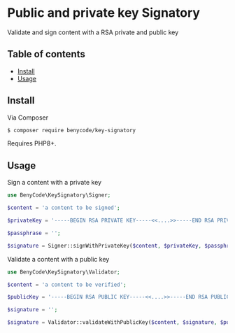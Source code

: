 # Public and private key Signatory

Validate and sign content with a RSA private and public key

## Table of contents

- [Install](#install)
- [Usage](#usage)

## Install

Via Composer

``` bash
$ composer require benycode/key-signatory
```

Requires PHP8+.

## Usage

Sign a content with a private key

```php
use BenyCode\KeySignatory\Signer;

$content = 'a content to be signed';

$privateKey = '-----BEGIN RSA PRIVATE KEY-----<<....>>-----END RSA PRIVATE KEY-----';

$passphrase = '';

$signature = Signer::signWithPrivateKey($content, $privateKey, $passphrase);
```

Validate a content with a public key

```php
use BenyCode\KeySignatory\Validator;

$content = 'a content to be verified';

$publicKey = '-----BEGIN RSA PUBLIC KEY-----<<....>>-----END RSA PUBLIC KEY-----';

$signature = '';

$signature = Validator::validateWithPublicKey($content, $signature, $publicKey);
```
